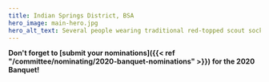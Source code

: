 ```yaml
---
title: Indian Springs District, BSA
hero_image: main-hero.jpg
hero_alt_text: Several people wearing traditional red-topped scout socks
---
```

__Don't forget to [submit your nominations]({{< ref "/committee/nominating/2020-banquet-nominations" >}}) for the 2020 Banquet!__